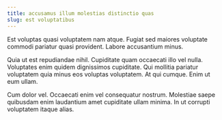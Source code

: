 ```yaml
---
title: accusamus illum molestias distinctio quas
slug: est voluptatibus
---
```


Est voluptas quasi voluptatem nam atque. Fugiat sed maiores voluptate commodi pariatur quasi provident. Labore accusantium minus.

Quia ut est repudiandae nihil. Cupiditate quam occaecati illo vel nulla. Voluptates enim quidem dignissimos cupiditate. Qui mollitia pariatur voluptatem quia minus eos voluptas voluptatem. At qui cumque. Enim ut eum ullam.

Cum dolor vel. Occaecati enim vel consequatur nostrum. Molestiae saepe quibusdam enim laudantium amet cupiditate ullam minima. In ut corrupti voluptatem itaque alias.
